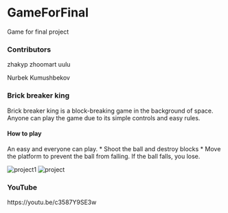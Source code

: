 # GameForFinal
 Game for final project

<h3>Contributors</h3>
<p>zhakyp zhoomart uulu</p>
<p>Nurbek Kumushbekov</p>

<h3> Brick breaker king</h3>
Brick breaker king is a block-breaking 
game in the background of space. 
Anyone can play the game due to its 
simple controls and easy rules.
<h4>How to play</h4>
An easy and everyone can play.
* Shoot the ball and destroy blocks
* Move the platform to prevent the ball from falling. If the ball falls, you lose.

![project1](https://user-images.githubusercontent.com/73534500/102700322-74914000-425d-11eb-97c0-274e1766c371.png)
![project](https://user-images.githubusercontent.com/73534500/102700366-ce920580-425d-11eb-977e-5c10fbad6096.png)

<h3>YouTube</h3>
https://youtu.be/c3587Y9SE3w



